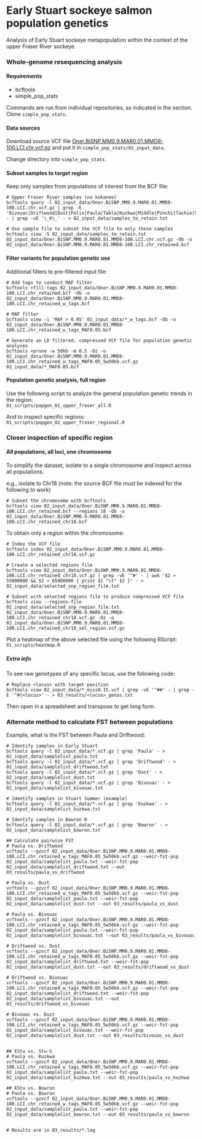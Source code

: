 # Early Stuart sockeye salmon population genetics
Analysis of Early Stuart sockeye metapopulation within the context of the upper Fraser River sockeye.     

### Whole-genome resequencing analysis ###
#### Requirements ####
- bcftools    
- simple_pop_stats

Commands are run from individual repositories, as indicated in the section.     
Clone `simple_pop_stats`.     

#### Data sources ####
Download source VCF file [Oner.BiSNP.MM0.9.MAR0.01.MMD8-100.LCI.chr.vcf.gz](https://gsajournals.figshare.com/articles/dataset/Supplemental_Material_for_Christensen_et_al_2024/25705428) and put it in `simple_pop_stats/02_input_data`.        

Change directory into `simple_pop_stats`.      

#### Subset samples to target region ####
Keep only samples from populations of interest from the BCF file:    
```
# Upper Fraser River samples (no kokanee)
bcftools query -l 02_input_data/Oner.BiSNP.MM0.9.MAR0.01.MMD8-100.LCI.chr.vcf.gz | grep -E 'Bivouac|Driftwood|Dust|Felix|Paula|Takla|Kuzkwa|Middle|Pinchi|Tachie|Stellako|Nadina|Bowron|Horsefly|BlueLead|McKinley|Mitchell|horsefly|Wasko|Quesnel|Chilko|Taseko' - | grep -vE '\_K\_' - > 02_input_data/samples_to_retain.txt

# Use sample file to subset the VCF file to only these samples 
bcftools view -S 02_input_data/samples_to_retain.txt 02_input_data/Oner.BiSNP.MM0.9.MAR0.01.MMD8-100.LCI.chr.vcf.gz -Ob -o 02_input_data/Oner.BiSNP.MM0.9.MAR0.01.MMD8-100.LCI.chr_retained.bcf    

```

#### Filter variants for population genetic use ####
Additional filters to pre-filtered input file:       
```
# Add tags to conduct MAF filter
bcftools +fill-tags 02_input_data/Oner.BiSNP.MM0.9.MAR0.01.MMD8-100.LCI.chr_retained.bcf -Ob -o 02_input_data/Oner.BiSNP.MM0.9.MAR0.01.MMD8-100.LCI.chr_retained_w_tags.bcf

# MAF filter
bcftools view -i 'MAF > 0.05' 02_input_data/*_w_tags.bcf -Ob -o 02_input_data/Oner.BiSNP.MM0.9.MAR0.01.MMD8-100.LCI.chr_retained_w_tags_MAF0.05.bcf

# Generate an LD filtered, compressed VCF file for population genetic analyses     
bcftools +prune -w 50kb -m 0.5 -Oz -o 02_input_data/Oner.BiSNP.MM0.9.MAR0.01.MMD8-100.LCI.chr_retained_w_tags_MAF0.05_5w50kb.vcf.gz 02_input_data/*_MAF0.05.bcf

```

#### Population genetic analysis, full region ####
Use the following script to analyze the general population genetic trends in the region:    
`01_scripts/popgen_01_upper_fraser_all.R`       

And to inspect specific regions:    
`01_scripts/popgen_02_upper_fraser_regional.R`    


### Closer inspection of specific region ###
#### All populations, all loci, one chromosome ####
To simplify the dataset, isolate to a single chromosome and inspect across all populations.     

e.g., isolate to Chr18 (note: the source BCF file must be indexed for the following to work)       
```
# Subset the chromosome with bcftools 
bcftools view 02_input_data/Oner.BiSNP.MM0.9.MAR0.01.MMD8-100.LCI.chr_retained.bcf --regions 18 -Ob -o 02_input_data/Oner.BiSNP.MM0.9.MAR0.01.MMD8-100.LCI.chr_retained_chr18.bcf 

```


To obtain only a region within the chromosome:      
```
# Index the VCF file
bcftools index 02_input_data/Oner.BiSNP.MM0.9.MAR0.01.MMD8-100.LCI.chr_retained_chr18.vcf.gz 

# Create a selected regions file
bcftools view 02_input_data/Oner.BiSNP.MM0.9.MAR0.01.MMD8-100.LCI.chr_retained_chr18.vcf.gz | grep -vE '^#' - | awk '$2 > 55000000 && $2 < 65000000 { print $1 "\t" $2 }' - > 02_input_data/selected_snp_region_file.txt

# Subset with selected regions file to produce compressed VCF file
bcftools view --regions-file 02_input_data/selected_snp_region_file.txt 02_input_data/Oner.BiSNP.MM0.9.MAR0.01.MMD8-100.LCI.chr_retained_chr18.vcf.gz -Oz -o 02_input_data/Oner.BiSNP.MM0.9.MAR0.01.MMD8-100.LCI.chr_retained_chr18_sel_region.vcf.gz

```

Plot a heatmap of the above selected file using the following RScript:    
`01_scripts/heatmap.R`








##### Extra info #####
To see raw genotypes of any specific locus, use the following code:    
```
# Replace <locus> with target position
bcftools view 02_input_data/*_miss0.15.vcf | grep -vE '^##' - | grep -E '^#|<locus>' - > 03_results/<locus>_genos.txt
```
Then open in a spreadsheet and transpose to get long form.    


### Alternate method to calculate FST between populations ###
Example, what is the FST between Paula and Driftwood:     
```
# Identify samples in Early Stuart
bcftools query -l 02_input_data/*.vcf.gz | grep 'Paula' - > 02_input_data/samplelist_paula.txt
bcftools query -l 02_input_data/*.vcf.gz | grep 'Driftwood' - > 02_input_data/samplelist_driftwood.txt
bcftools query -l 02_input_data/*.vcf.gz | grep 'Dust' - > 02_input_data/samplelist_dust.txt
bcftools query -l 02_input_data/*.vcf.gz | grep 'Bivouac' - > 02_input_data/samplelist_bivouac.txt

# Identify samples in Stuart Summer (example)
bcftools query -l 02_input_data/*.vcf.gz | grep 'Kuzkwa' - > 02_input_data/samplelist_kuzkwa.txt

# Identify samples in Bowron R
bcftools query -l 02_input_data/*.vcf.gz | grep 'Bowron' - > 02_input_data/samplelist_bowron.txt

## Calculate pairwise FST
# Paula vs. Driftwood
vcftools --gzvcf 02_input_data/Oner.BiSNP.MM0.9.MAR0.01.MMD8-100.LCI.chr_retained_w_tags_MAF0.05_5w50kb.vcf.gz --weir-fst-pop 02_input_data/samplelist_paula.txt --weir-fst-pop 02_input_data/samplelist_driftwood.txt --out 03_results/paula_vs_driftwood

# Paula vs. Dust
vcftools --gzvcf 02_input_data/Oner.BiSNP.MM0.9.MAR0.01.MMD8-100.LCI.chr_retained_w_tags_MAF0.05_5w50kb.vcf.gz --weir-fst-pop 02_input_data/samplelist_paula.txt --weir-fst-pop 02_input_data/samplelist_dust.txt --out 03_results/paula_vs_dust

# Paula vs. Bivouac
vcftools --gzvcf 02_input_data/Oner.BiSNP.MM0.9.MAR0.01.MMD8-100.LCI.chr_retained_w_tags_MAF0.05_5w50kb.vcf.gz --weir-fst-pop 02_input_data/samplelist_paula.txt --weir-fst-pop 02_input_data/samplelist_bivouac.txt --out 03_results/paula_vs_bivouac

# Driftwood vs. Dust
vcftools --gzvcf 02_input_data/Oner.BiSNP.MM0.9.MAR0.01.MMD8-100.LCI.chr_retained_w_tags_MAF0.05_5w50kb.vcf.gz --weir-fst-pop 02_input_data/samplelist_driftwood.txt --weir-fst-pop 02_input_data/samplelist_dust.txt --out 03_results/driftwood_vs_dust

# Driftwood vs. Bivouac
vcftools --gzvcf 02_input_data/Oner.BiSNP.MM0.9.MAR0.01.MMD8-100.LCI.chr_retained_w_tags_MAF0.05_5w50kb.vcf.gz --weir-fst-pop 02_input_data/samplelist_driftwood.txt --weir-fst-pop 02_input_data/samplelist_bivouac.txt --out 03_results/driftwood_vs_bivouac

# Bivouac vs. Dust
vcftools --gzvcf 02_input_data/Oner.BiSNP.MM0.9.MAR0.01.MMD8-100.LCI.chr_retained_w_tags_MAF0.05_5w50kb.vcf.gz --weir-fst-pop 02_input_data/samplelist_bivouac.txt --weir-fst-pop 02_input_data/samplelist_dust.txt --out 03_results/bivouac_vs_dust


## EStu vs. Stu-S
# Paula vs. Kuzkwa
vcftools --gzvcf 02_input_data/Oner.BiSNP.MM0.9.MAR0.01.MMD8-100.LCI.chr_retained_w_tags_MAF0.05_5w50kb.vcf.gz --weir-fst-pop 02_input_data/samplelist_paula.txt --weir-fst-pop 02_input_data/samplelist_kuzkwa.txt --out 03_results/paula_vs_kuzkwa

## EStu vs. Bowron
# Paula vs. Bowron
vcftools --gzvcf 02_input_data/Oner.BiSNP.MM0.9.MAR0.01.MMD8-100.LCI.chr_retained_w_tags_MAF0.05_5w50kb.vcf.gz --weir-fst-pop 02_input_data/samplelist_paula.txt --weir-fst-pop 02_input_data/samplelist_bowron.txt --out 03_results/paula_vs_bowron


# Results are in 03_results/*.log
```




